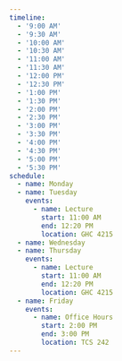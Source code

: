 ```yaml
---
timeline:
  - '9:00 AM'
  - '9:30 AM'
  - '10:00 AM'
  - '10:30 AM'
  - '11:00 AM'
  - '11:30 AM'
  - '12:00 PM'
  - '12:30 PM'
  - '1:00 PM'
  - '1:30 PM'
  - '2:00 PM'
  - '2:30 PM'
  - '3:00 PM'
  - '3:30 PM'
  - '4:00 PM'
  - '4:30 PM'
  - '5:00 PM'
  - '5:30 PM'
schedule:
  - name: Monday
  - name: Tuesday
    events:
      - name: Lecture
        start: 11:00 AM
        end: 12:20 PM
        location: GHC 4215
  - name: Wednesday
  - name: Thursday
    events:
      - name: Lecture
        start: 11:00 AM
        end: 12:20 PM
        location: GHC 4215
  - name: Friday
    events:
      - name: Office Hours
        start: 2:00 PM
        end: 3:00 PM
        location: TCS 242
---
```

